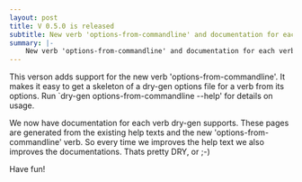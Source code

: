 ```yaml
---
layout: post
title: V 0.5.0 is released
subtitle: New verb 'options-from-commandline' and documentation for each verb.
summary: |-
    New verb 'options-from-commandline' and documentation for each verb (generated from the help text ;-) )
---
```

This verson adds support for the new verb 'options-from-commandline'. It makes it easy to get a skeleton of a dry-gen options file for a verb from its options. Run `dry-gen options-from-commandline --help' for details on usage. 

We now have documentation for each verb dry-gen supports. These pages are generated from the existing help texts and the new 'options-from-commandline' verb. So every time we improves the help text we also improves the documentations. Thats pretty DRY, or ;-)

Have fun!